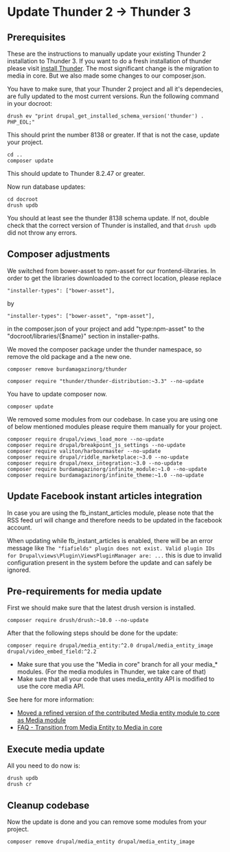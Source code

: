 # Update Thunder 2 -> Thunder 3

## Prerequisites

These are the instructions to manually update your existing Thunder 2 installation to Thunder 3. If you want to do a fresh installation of thunder please visit [install Thunder](https://thunder.github.io/thunder-documentation/quick-install). The most
significant change is the migration to media in core. But we also made
some changes to our composer.json.

You have to make sure, that your Thunder 2 project and all it's dependecies,
are fully updated to the most current versions. Run the following command in your docroot:

```
drush ev "print drupal_get_installed_schema_version('thunder') . PHP_EOL;"
```
This should print the number 8138 or greater. If that is not the case, update your project.

```
cd ..
composer update
```
This should update to Thunder 8.2.47 or greater.

Now run database updates:
```
cd docroot
drush updb
```
You should at least see the thunder 8138 schema update. If not, double check that the correct version of Thunder is installed, and that `drush updb` did not throw any errors.

## Composer adjustments

We switched from bower-asset to npm-asset for our frontend-libraries.
In order to get the libraries downloaded to the correct location, please
replace
```
"installer-types": ["bower-asset"],
```
by
```
"installer-types": ["bower-asset", "npm-asset"],
```
in the composer.json of your project and add "type:npm-asset" to the "docroot/libraries/{$name}" section in installer-paths.


We moved the composer package under the thunder namespace, so remove the old package and a the new one.

```
composer remove burdamagazinorg/thunder
```

```
composer require "thunder/thunder-distribution:~3.3" --no-update
```

You have to update composer now.

```
composer update
```

We removed some modules from our codebase. In case you are using one of
below mentioned modules please require them manually for your project.

```
composer require drupal/views_load_more --no-update
composer require drupal/breakpoint_js_settings --no-update
composer require valiton/harbourmaster --no-update
composer require drupal/riddle_marketplace:~3.0 --no-update
composer require drupal/nexx_integration:~3.0 --no-update
composer require burdamagazinorg/infinite_module:~1.0 --no-update
composer require burdamagazinorg/infinite_theme:~1.0 --no-update
```

## Update Facebook instant articles integration

In case you are using the fb_instant_articles module, please note that the RSS feed url will change
and therefore needs to be updated in the facebook account.

When updating while fb_instant_articles is enabled, there will be an error message like `The "fiafields" plugin does not exist. Valid plugin IDs for Drupal\views\Plugin\ViewsPluginManager are: ...`
this is due to invalid configuration present in the system before the update and can safely be ignored.

## Pre-requirements for media update

First we should make sure that the latest drush version is installed.
```
composer require drush/drush:~10.0 --no-update
```

After that the following steps should be done for the update:

```
composer require drupal/media_entity:^2.0 drupal/media_entity_image drupal/video_embed_field:^2.2
```

* Make sure that you use the "Media in core" branch for all your
  media_* modules. (For the media modules in Thunder, we take care of that)
* Make sure that all your code that uses media_entity API is modified to use the core media API.

See here for more information:
* [Moved a refined version of the contributed Media entity module to core as Media module](https://www.drupal.org/node/2863992)
* [FAQ - Transition from Media Entity to Media in core](https://www.drupal.org/docs/8/core/modules/media/faq-transition-from-media-entity-to-media-in-core#upgrade-instructions-from-media-entity-contrib-to-media-in-core)

## Execute media update

All you need to do now is:

```
drush updb
drush cr
```

## Cleanup codebase

Now the update is done and you can remove some modules from your project.
```
composer remove drupal/media_entity drupal/media_entity_image
```
